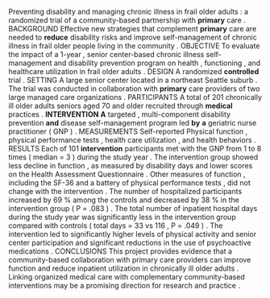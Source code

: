 Preventing disability and managing chronic illness in frail older adults : a randomized trial of a community-based partnership with **primary** care . BACKGROUND Effective new strategies that complement **primary** care are needed to **reduce** disability risks and improve self-management of chronic illness in frail older people living in the community . OBJECTIVE To evaluate the impact of a 1-year , senior center-based chronic illness self-management and disability prevention program on health , functioning , and healthcare utilization in frail older adults . DESIGN A randomized **controlled** trial . SETTING A large senior center located in a northeast Seattle suburb . The trial was conducted in collaboration with **primary** care providers of two large managed care organizations . PARTICIPANTS A total of 201 chronically ill older adults seniors aged 70 and older recruited through **medical** practices . **INTERVENTION** **A** targeted , multi-component disability prevention **and** disease self-management program led **by** **a** geriatric nurse practitioner ( GNP ) . MEASUREMENTS Self-reported Physical function , physical performance tests , health care utilization , and health behaviors . RESULTS Each of 101 **intervention** participants met with the GNP from 1 to 8 times ( median = 3 ) during the study year . The intervention group showed less decline in function , as measured by disability days and lower scores on the Health Assessment Questionnaire . Other measures of function , including the SF-36 and a battery of physical performance tests , did not change with the intervention . The number of hospitalized participants increased by 69 % among the controls and decreased by 38 % in the intervention group ( P = .083 ) . The total number of inpatient hospital days during the study year was significantly less in the intervention group compared with controls ( total days = 33 vs 116 , P = .049 ) . The intervention led to significantly higher levels of physical activity and senior center participation and significant reductions in the use of psychoactive medications . CONCLUSIONS This project provides evidence that a community-based collaboration with primary care providers can improve function and reduce inpatient utilization in chronically ill older adults . Linking organized medical care with complementary community-based interventions may be a promising direction for research and practice . 